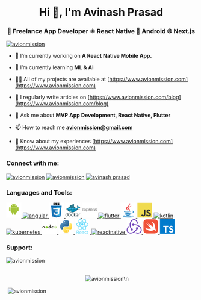 <h1 align="center">Hi 👋, I'm Avinash Prasad</h1>
<h3 align="center">💼 Freelance App Developer ⚛️ React Native 💚 Android 🌐 Next.js</h3>

<p align="left"> <a href="https://twitter.com/avionmission" target="blank"><img src="https://img.shields.io/twitter/follow/avionmission?logo=twitter&style=for-the-badge" alt="avionmission" /></a> </p>

- 🔭 I’m currently working on **A React Native Mobile App.**

- 🌱 I’m currently learning **ML & Ai**

- 👨‍💻 All of my projects are available at [https://www.avionmission.com](https://www.avionmission.com)

- 📝 I regularly write articles on [https://www.avionmission.com/blog](https://www.avionmission.com/blog)

- 💬 Ask me about **MVP App Development, React Native, Flutter**

- 📫 How to reach me **avionmission@gmail.com**

- 📄 Know about my experiences [https://www.avionmission.com](https://www.avionmission.com)

<h3 align="left">Connect with me:</h3>
<p align="left">
<a href="https://twitter.com/avionmission" target="blank"><img align="center" src="https://raw.githubusercontent.com/rahuldkjain/github-profile-readme-generator/master/src/images/icons/Social/twitter.svg" alt="avionmission" height="30" width="40" /></a>
<a href="https://linkedin.com/in/avionmission" target="blank"><img align="center" src="https://raw.githubusercontent.com/rahuldkjain/github-profile-readme-generator/master/src/images/icons/Social/linked-in-alt.svg" alt="avionmission" height="30" width="40" /></a>
<a href="https://www.youtube.com/c/avinash prasad" target="blank"><img align="center" src="https://raw.githubusercontent.com/rahuldkjain/github-profile-readme-generator/master/src/images/icons/Social/youtube.svg" alt="avinash prasad" height="30" width="40" /></a>
</p>

<h3 align="left">Languages and Tools:</h3>
<p align="left"> <a href="https://developer.android.com" target="_blank" rel="noreferrer"> <img src="https://raw.githubusercontent.com/devicons/devicon/master/icons/android/android-original-wordmark.svg" alt="android" width="40" height="40"/> </a> <a href="https://angular.io" target="_blank" rel="noreferrer"> <img src="https://angular.io/assets/images/logos/angular/angular.svg" alt="angular" width="40" height="40"/> </a> <a href="https://www.w3schools.com/css/" target="_blank" rel="noreferrer"> <img src="https://raw.githubusercontent.com/devicons/devicon/master/icons/css3/css3-original-wordmark.svg" alt="css3" width="40" height="40"/> </a> <a href="https://www.docker.com/" target="_blank" rel="noreferrer"> <img src="https://raw.githubusercontent.com/devicons/devicon/master/icons/docker/docker-original-wordmark.svg" alt="docker" width="40" height="40"/> </a> <a href="https://expressjs.com" target="_blank" rel="noreferrer"> <img src="https://raw.githubusercontent.com/devicons/devicon/master/icons/express/express-original-wordmark.svg" alt="express" width="40" height="40"/> </a> <a href="https://flutter.dev" target="_blank" rel="noreferrer"> <img src="https://www.vectorlogo.zone/logos/flutterio/flutterio-icon.svg" alt="flutter" width="40" height="40"/> </a> <a href="https://www.java.com" target="_blank" rel="noreferrer"> <img src="https://raw.githubusercontent.com/devicons/devicon/master/icons/java/java-original.svg" alt="java" width="40" height="40"/> </a> <a href="https://developer.mozilla.org/en-US/docs/Web/JavaScript" target="_blank" rel="noreferrer"> <img src="https://raw.githubusercontent.com/devicons/devicon/master/icons/javascript/javascript-original.svg" alt="javascript" width="40" height="40"/> </a> <a href="https://kotlinlang.org" target="_blank" rel="noreferrer"> <img src="https://www.vectorlogo.zone/logos/kotlinlang/kotlinlang-icon.svg" alt="kotlin" width="40" height="40"/> </a> <a href="https://kubernetes.io" target="_blank" rel="noreferrer"> <img src="https://www.vectorlogo.zone/logos/kubernetes/kubernetes-icon.svg" alt="kubernetes" width="40" height="40"/> </a> <a href="https://nodejs.org" target="_blank" rel="noreferrer"> <img src="https://raw.githubusercontent.com/devicons/devicon/master/icons/nodejs/nodejs-original-wordmark.svg" alt="nodejs" width="40" height="40"/> </a> <a href="https://www.python.org" target="_blank" rel="noreferrer"> <img src="https://raw.githubusercontent.com/devicons/devicon/master/icons/python/python-original.svg" alt="python" width="40" height="40"/> </a> <a href="https://reactjs.org/" target="_blank" rel="noreferrer"> <img src="https://raw.githubusercontent.com/devicons/devicon/master/icons/react/react-original-wordmark.svg" alt="react" width="40" height="40"/> </a> <a href="https://reactnative.dev/" target="_blank" rel="noreferrer"> <img src="https://reactnative.dev/img/header_logo.svg" alt="reactnative" width="40" height="40"/> </a> <a href="https://redux.js.org" target="_blank" rel="noreferrer"> <img src="https://raw.githubusercontent.com/devicons/devicon/master/icons/redux/redux-original.svg" alt="redux" width="40" height="40"/> </a> <a href="https://developer.apple.com/swift/" target="_blank" rel="noreferrer"> <img src="https://raw.githubusercontent.com/devicons/devicon/master/icons/swift/swift-original.svg" alt="swift" width="40" height="40"/> </a> <a href="https://www.typescriptlang.org/" target="_blank" rel="noreferrer"> <img src="https://raw.githubusercontent.com/devicons/devicon/master/icons/typescript/typescript-original.svg" alt="typescript" width="40" height="40"/> </a> </p>

<h3 align="left">Support:</h3>
<p><a href="https://www.buymeacoffee.com/avionmission"> <img align="left" src="https://cdn.buymeacoffee.com/buttons/v2/default-yellow.png" height="50" width="210" alt="avionmission" /></a></p><br><br>

<p><img align="left" src="https://github-readme-stats.vercel.app/api/top-langs?username=avionmission&show_icons=true&locale=en&layout=compact" alt="avionmission" /></p>

\n

<p>&nbsp;<img align="center" src="https://github-readme-stats.vercel.app/api?username=avionmission&show_icons=true&locale=en" alt="avionmission" /></p>
